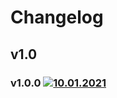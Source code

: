 # Changelog
## v1.0
### v1.0.0 [![10.01.2021](https://img.shields.io/date/1610236420)](https://github.com/d8corp/watch-state-mixer/tree/v1.0.0)
